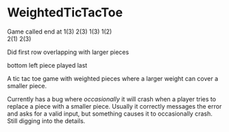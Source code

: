 # WeightedTicTacToe

Game called end at
1(3)  2(3)  1(3)
1(2)  
2(1)        2(3)

Did first row overlapping with larger pieces

bottom left piece played last

A tic tac toe game with weighted pieces where a larger weight can cover a smaller piece.

Currently has a bug where *occasionally* it will crash when a player tries to replace a piece with a smaller piece. Usually it correctly messages the error and asks for a valid input, but something causes it to occasionally crash. Still digging into the details.

